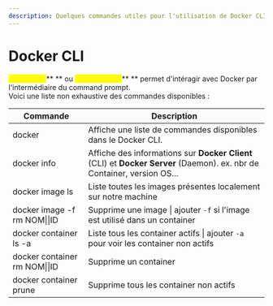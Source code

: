 ```yaml
---
description: Quelques commandes utiles pour l'utilisation de Docker CLI
---
```


# Docker CLI

<mark style="color:yellow;">**Docker CLI**</mark>** ** ou <mark style="color:yellow;">**Docker Client**</mark>** ** permet d'intéragir avec Docker par l'intermédiaire du command prompt.\
Voici une liste non exhaustive des commandes disponibles :

| Commande                      | Description                                                                                                             |
| ----------------------------- | ----------------------------------------------------------------------------------------------------------------------- |
| docker                        | Affiche une liste de commandes disponibles dans le Docker CLI.                                                          |
| docker info                   | Affiche des informations sur **Docker Client** (CLI) et **Docker Server** (Daemon). ex. nbr de Container, version OS... |
| docker image ls               | Liste toutes les images présentes localement sur notre machine                                                          |
| docker image -f rm NOM\|\|ID  | Supprime une image \| ajouter `-f` si l'image est utilisé dans un container                                             |
| docker container ls -a        | Liste tous les container actifs \| ajouter `-a` pour voir les container non actifs                                      |
| docker container rm NOM\|\|ID | Supprime un container                                                                                                   |
| docker container prune        | Supprime tous les container non actifs                                                                                  |
